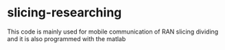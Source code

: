 # slicing-researching
This code is mainly used for mobile communication of RAN slicing dividing and it is also programmed with the matlab
